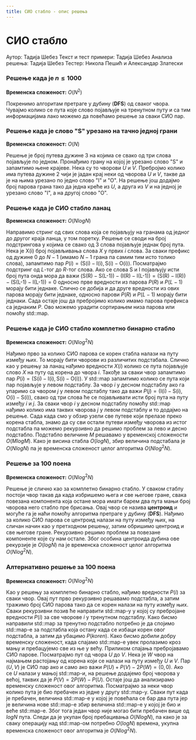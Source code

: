 ```yaml
---
title: СИО стабло - опис решења
---
```


# СИО стабло

Аутор: Тадија Шебез
Текст и тест примери: Тадија Шебез
Анализа решења: Тадија Шебез
Тестер: Никола Пешић и Александар Златески

### Решење када је $n \leq 1000$

**Временска сложеност:** $O(N^2)$

Покренимо алгоритам претраге у дубину (**DFS**) од сваког чвора. Чувајмо колико се пута које слово појављује на тренутном путу и са тим информацијама лако можемо да повећамо решење за сваки СИО пар.

### Решење када је слово $\text{"S"}$ урезано на тачно једној грани

**Временска сложеност:** $O(N)$

Решење је број путева дужине 3 на којима се свако од три слова појављује по једном. Пронађимо грану на којој је урезано слово $\text{"S"}$ и запамтимо њене крајеве. Нека су то чворови $U$ и $V$. Пребројмо колико има путева дужине $2$ чији је јадан крај неки од чворова $U$ и $V$, такве да је на њима урезано по једно слово $\text{"I"}$ и $\text{"O"}$. На решење још додајмо број парова грана тако да једна креће из $U$, а друга из $V$ и на једној је урезано слово $\text{"I"}$, а на другој слово $\text{"O"}$.

### Решење када је СИО стабло ланац

**Временска сложеност:** $O(N log N)$

Направимо стринг од свих слова која се појављују на гранама од једног до другог краја ланца, у том поретку. Решење се своди на број подстрингова у којима се свако од 3 слова појављује једнак број пута. Нека је $\text{X(i)}$ број појављивања слова $X$ у првих $i$ слова. За сваки префикс од дужине $0$ до $N-1$ (имамо $N-1$ грана па самим тим исто толико слова), запамтимо пар $P(i) = (\text{S(i)}-\text{I(i)}, \text{S(i)}-\text{O(i)})$. Посматрајмо подстринг од $L$-тог до $R$-тог слова. Ако се слова $\text{S}$ и $\text{I}$ појављују исти број пута онда мора да важи $(\text{S(R)}-\text{S(L-1)}) - (\text{I(R)}-\text{I(L-1)}) = (\text{S(R)}-\text{I(R)}) - (\text{S(L-1)}-\text{I(L-1)}) = 0$ односно прве вредности из парова $P(R)$ и $P(L-1)$ морају бити једнаке. Слично се добија и да друге вредности из ових парова морају бити једнаке, односно парови $P(R)$ и $P(L-1)$ морају бити једнаки. Сада остаје још да пребројимо колико имамо парова префикса са једнаким $P$. Ово можемо урадити сортирањем низа парова или помоћу $\text{std::map}$. 

### Решење када је СИО стабло комплетно бинарно стабло

**Временска сложеност:** $O(N log^2 N)$

Нађимо прво за колико СИО парова се корен стабла налази на путу између њих. То морају бити чворови из различитих подстабала. Слично као у решењу за ланац нађимо вредности $X(i)$ колико се пута појављује слово $X$ на путу од корена до чвора $i$. Такође за сваки чвор запамтимо пар $P(i) = (\text{S(i)}-\text{I(i)}, \text{S(i)}-\text{O(i)})$. У $\text{std::map}$ запамтимо колико се пута који пар појављује у левом подстаблу. За чвор $i$ у десном подстаблу ако га упаримо са чвором $j$ у левом подстаблу тако да важи $P(j) = (\text{I(i)}-\text{S(i)}, \text{O(i)}-\text{S(i)})$, свако од три слова ће се појављивати исти број пута на путу између $i$ и $j$. За сваки чвор $i$ у десном подстаблу помоћу $\text{std::map}$ нађимо колико има таквих чворова $j$ у левом подстаблу и то додајмо на решење. Сада када смо у обзир узели све путеве који прелазе преко корена стабла, знамо да су сви остали путеви између чворова из истог подстабла па можемо рекурзивно да решимо проблем за лево и десно подстабло. Подстабло величине $M$ решавамо у временској сложености $O(M log M)$. Како је висина стабла $O(log N)$, збир величина подстабала је $O(N log N)$ па је временска сложеност целог алгоритма $O(N log^2 N)$.

### Решење за 100 поена

**Временска сложеност:** $O(N log^2 N)$

Решење је слично као за комплетно бинарно стабло. У сваком стаблу постоји чвор такав да када избришемо њега и све његове гране, свака повезана компонента која остане мора имати барем два пута мањи број чворова него стабло пре брисања.  Овај чвор се назива **центроид** и могуће га је наћи помоћу алгоритма претраге у дубину (**DFS**). Нађимо за колико СИО парова се центроид налази на путу између њих, на сличан начин као у претходном решењу, затим обришимо центроид и све његове гране. Рекурзивно решимо проблем за повезане компоненте које су нам остале. Због особина центроида дубина ове рекурзије је $O(log N)$ па је временска сложеност целог алгоритма $O(N log^2 N)$.

### Алтернативно решење за 100 поена

**Временска сложеност:** $O(N log^2 N)$

Као у решењу за комплетно бинарно стабло, нађимо вредности $P(i)$ за сваки чвор. Овај пут прво рекурзивно решавамо подстабла, а затим тражимо број СИО парова тако да се корен налази на путу између њих. Сваки рекурзивни позив ће направити $\text{std::map}$-у у којој су пребројане вредности $P(i)$ за све чворове $i$ у тренутном подстаблу. Како бисмо направили $\text{std::map}$ за тренутно подстабло потребно је да спојимо $\text{std::map}$-е за подстабла која остану када се избаци корен овог подстабла, а затим да убацимо $P(koren)$. Како бисмо добили добру временску сложеност, када спајамо $\text{std::map}$-е увек пролазимо кроз мању и пребацујемо све из ње у већу. Приликом спајања пребројавамо СИО парове. Посматрајмо пут од чвора $U$ до $V$. Нека је $W$ чвор на најмањем растојању од корена који се налази на путу између $U$ и $V$. Пар $(U, V)$ је СИО пар ако и само ако важи $P(U) + P(V) - 2 P(W) = (0, 0)$. Ако се $U$ налази у мањој $\text{std::map}$-и, на решење додајемо број чворова у већој, таквих да је $P(V) = 2 P(W) - P(U)$. Остаје још да анализирамо временску сложеност овог алгоритма. Посматрајмо за неки чвор колико пута је био пребачен из једне у другу $\text{std::map}$-у. Сваки пут када је пребачен, величина $\text{std::map}$-е у којој је повећала се бар два пута јер је величина нове $\text{std::map}$-е збир величина $\text{std::map}$-е у којој је био и веће $\text{std::map}$-е. Због тога један чвор није могао бити пребачен више од $log N$ пута. Следи да је укупан број пребацивања $O(N log N)$, па како је за сваку операцију над $\text{std::map}$-ом потребно $O(log N)$ времена, укупна временска сложеност овог алгоритма је $O(N log^2 N)$.
